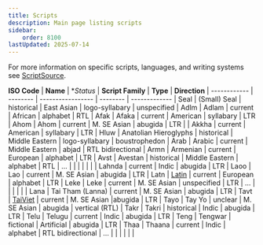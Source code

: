 ```yaml
---
title: Scripts
description: Main page listing scripts
sidebar:
    order: 8100
lastUpdated: 2025-07-14
---
```


For more information on specific scripts, languages, and writing systems see [ScriptSource](https://scriptsource.org/).

**ISO Code** | **Name** | **Status* | **Script Family** | **Type** | **Direction** |
------------ | -------- | ----------------- | -------- | ------------- |
Seal | (Small) Seal | historical | East Asian | logo-syllabary | unspecified |
Adlm | Adlam | current | African | alphabet | RTL |
Afak | Afaka | current | American | syllabary | LTR |
Ahom | Ahom | current | M. SE Asian | abugida | LTR |
 | Akkha | current | American | syllabary | LTR |
Hluw | Anatolian Hieroglyphs | historical | Middle Eastern | logo-syllabary | boustrophedon |
Arab | Arabic | current | Middle Eastern | abjad | RTL bidirectional |
Armn | Armenian | current | European | alphabet | LTR |
Avst | Avestan | historical | Middle Eastern | alphabet | RTL |
... | | | | | |
 | Lahnda | current | Indic | abugida | LTR | 
Laoo | Lao | current | M. SE Asian | abugida | LTR |
Latn | [Latin](https://scriptsource.org/cms/scripts/page.php?item_id=script_detail&key=Latn) | current | European | alphabet | LTR |
Leke | Leke | current | M. SE Asian | unspecified | LTR |
... | | | | | |
Lana | Tai Tham (Lanna) | current | M. SE Asian | abugida | LTR |
Tavt | [TaiViet](https://scriptsource.org/cms/scripts/page.php?item_id=script_detail&key=Tavt) | current | M. SE Asian |abugida | LTR |
Tayo | Tay Yo | unclear | M. SE Asian | abugida | vertical (RTL) |
Takr | Takri | historical | Indic | abugida | LTR |
Telu | Telugu | current | Indic | abugida | LTR |
Teng | Tengwar | fictional | Artificial | abugida | LTR |
Thaa | Thaana | current | Indic | alphabet | RTL bidirectional |
... | | | | | |
